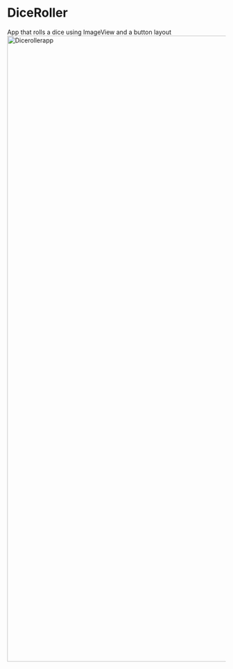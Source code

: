 # DiceRoller
App that rolls a dice using ImageView and a button layout
<img width="1440" alt="Dicerollerapp" src="https://user-images.githubusercontent.com/94327966/199089516-0ed0a65c-a569-442e-b457-74e15dda7843.png">


